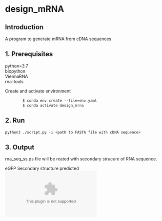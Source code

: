 # design_mRNA

## Introduction
A program to generate mRNA from cDNA sequences  

## 1. Prerequisites
python=3.7  
biopython  
ViennaRNA  
rna-tools

Create and activate environment  
```
        $ conda env create --file=env.yaml  
        $ conda activate design_mrna
```
  
    
##  2. Run

    python3 ./script.py -i <path to FASTA file with cDNA sequence>
  
  
## 3. Output  
rna_seq_ss.ps file will be reated with secondary strucure of RNA sequence.  
  
eGFP Secondary structure predicted  
![eGFP](https://github.com/nidhi12k/design_mRNA/blob/main/eGFP/rna_seq_ss.ps)  
  
  


